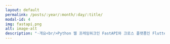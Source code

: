 ```yaml
---
layout: default
permalink: /posts/:year/:month/:day/:title/
modal-id: 4
img: fastapi.png
alt: image-alt
description: "·개요<br/>Python 웹 프레임워크인 FastAPI와 크로스 플랫폼인 Flutter를 활용한 쇼핑몰 어플리케이션<br/><br/>·주요 기능<br/>① 기본적인 회원 관리 기능 (일반 로그인 및 소셜 로그인, 회원가입/탈퇴, 회원정보 변경 등)<br/>② 커뮤니티 기능 (댓글 및 답글, 좋아요, 차단, 신고 등)<br/>④ 결제 기능 (통합 결제 솔루션 활용 및 개선)<br>④ 제품 정보 관련 기능 (제품 상세 페이지, 제품 등록, 리뷰, 문의 등)<br>⑤ 검색 기능 (단순 키워드 기반 검색으로 구현하였지만, AWS Elastic Search 도입을 위해 스터디 진행 중)<br/><br/>· 기술 스택<br/>[백엔드]<br/>① FastAPI & Nginx<br/>② Docker (Docker Compose)<br/>③ Mysql(AWS RDS)<br/>④ Redis<br>⑤ AWS infra (SES, Route 53, S3, EC2, Loadbalancer)<br/><br/>[프론트엔드]<br/>① Kotlin (Flutter로 리팩토링 진행)<br/><br/>· 느낀 점<br/>본 API 서버를 만들면서 백엔드쪽에 대한 지식을 다방면으로 향상시킬 수 있는 소중한 경험을 가질 수 있었습니다.<br/>비록 모든 과정을 독학으로 진행해 와서 아직 부족한 부분이 많지만, 이러한 경험을 통해 기존 시스템을 개선해 나가는 과정 자체가 큰 재미를 주고 있습니다. FastAPI라는 프레임워크를 처음 사용해 볼 수 있었던 프로젝트로, REST API 서버의 개념과 구조에 대해서 새롭게 알게되는 계기가 되었고, RESTful API에 대해서도 관심을 가지게 되어 이에 대해 더 공부해보게 되는 계기 또한 가질 수 있었습니다.<br/><br/>· 배우고 싶은 점 및 아쉬운 점<br/>다중 서버 관리를 보다 효율적으로 수행하기 위해 Jenkins와 Kubernetes를 도입하고 싶었지만, 우선적으로 기존 서버의 문제점 해결과 구조 개선에 집중하게 되었습니다. 이로 인해 이 두 시스템에 대한 깊은 이해를 하지 못한 것이 아쉽습니다. 현재 관련 스터디를 진행 중이며, 추후 이 시스템들을 더 깊게 이해하고 활용할 수 있기를 희망하고 있습니다."
---
```

